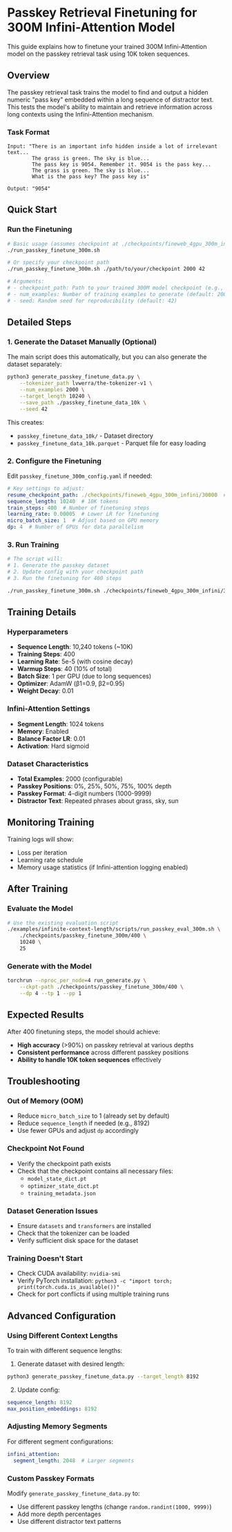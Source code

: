 # Passkey Retrieval Finetuning for 300M Infini-Attention Model

This guide explains how to finetune your trained 300M Infini-Attention model on the passkey retrieval task using 10K token sequences.

## Overview

The passkey retrieval task trains the model to find and output a hidden numeric "pass key" embedded within a long sequence of distractor text. This tests the model's ability to maintain and retrieve information across long contexts using the Infini-Attention mechanism.

### Task Format
```
Input: "There is an important info hidden inside a lot of irrelevant text... 
        The grass is green. The sky is blue... 
        The pass key is 9054. Remember it. 9054 is the pass key...
        The grass is green. The sky is blue...
        What is the pass key? The pass key is"

Output: "9054"
```

## Quick Start

### Run the Finetuning

```bash
# Basic usage (assumes checkpoint at ./checkpoints/fineweb_4gpu_300m_infini/30000)
./run_passkey_finetune_300m.sh

# Or specify your checkpoint path
./run_passkey_finetune_300m.sh ./path/to/your/checkpoint 2000 42

# Arguments:
# - checkpoint_path: Path to your trained 300M model checkpoint (e.g., step 30000)
# - num_examples: Number of training examples to generate (default: 2000)
# - seed: Random seed for reproducibility (default: 42)
```

## Detailed Steps

### 1. Generate the Dataset Manually (Optional)

The main script does this automatically, but you can also generate the dataset separately:

```bash
python3 generate_passkey_finetune_data.py \
    --tokenizer_path lvwerra/the-tokenizer-v1 \
    --num_examples 2000 \
    --target_length 10240 \
    --save_path ./passkey_finetune_data_10k \
    --seed 42
```

This creates:
- `passkey_finetune_data_10k/` - Dataset directory
- `passkey_finetune_data_10k.parquet` - Parquet file for easy loading

### 2. Configure the Finetuning

Edit `passkey_finetune_300m_config.yaml` if needed:

```yaml
# Key settings to adjust:
resume_checkpoint_path: ./checkpoints/fineweb_4gpu_300m_infini/30000  # Your checkpoint
sequence_length: 10240  # 10K tokens
train_steps: 400  # Number of finetuning steps
learning_rate: 0.00005  # Lower LR for finetuning
micro_batch_size: 1  # Adjust based on GPU memory
dp: 4  # Number of GPUs for data parallelism
```

### 3. Run Training

```bash
# The script will:
# 1. Generate the passkey dataset
# 2. Update config with your checkpoint path
# 3. Run the finetuning for 400 steps

./run_passkey_finetune_300m.sh ./checkpoints/fineweb_4gpu_300m_infini/30000
```

## Training Details

### Hyperparameters
- **Sequence Length**: 10,240 tokens (~10K)
- **Training Steps**: 400
- **Learning Rate**: 5e-5 (with cosine decay)
- **Warmup Steps**: 40 (10% of total)
- **Batch Size**: 1 per GPU (due to long sequences)
- **Optimizer**: AdamW (β1=0.9, β2=0.95)
- **Weight Decay**: 0.01

### Infini-Attention Settings
- **Segment Length**: 1024 tokens
- **Memory**: Enabled
- **Balance Factor LR**: 0.01
- **Activation**: Hard sigmoid

### Dataset Characteristics
- **Total Examples**: 2000 (configurable)
- **Passkey Positions**: 0%, 25%, 50%, 75%, 100% depth
- **Passkey Format**: 4-digit numbers (1000-9999)
- **Distractor Text**: Repeated phrases about grass, sky, sun

## Monitoring Training

Training logs will show:
- Loss per iteration
- Learning rate schedule
- Memory usage statistics (if Infini-attention logging enabled)

## After Training

### Evaluate the Model

```bash
# Use the existing evaluation script
./examples/infinite-context-length/scripts/run_passkey_eval_300m.sh \
    ./checkpoints/passkey_finetune_300m/400 \
    10240 \
    25
```

### Generate with the Model

```bash
torchrun --nproc_per_node=4 run_generate.py \
    --ckpt-path ./checkpoints/passkey_finetune_300m/400 \
    --dp 4 --tp 1 --pp 1
```

## Expected Results

After 400 finetuning steps, the model should achieve:
- **High accuracy** (>90%) on passkey retrieval at various depths
- **Consistent performance** across different passkey positions
- **Ability to handle 10K token sequences** effectively

## Troubleshooting

### Out of Memory (OOM)
- Reduce `micro_batch_size` to 1 (already set by default)
- Reduce `sequence_length` if needed (e.g., 8192)
- Use fewer GPUs and adjust `dp` accordingly

### Checkpoint Not Found
- Verify the checkpoint path exists
- Check that the checkpoint contains all necessary files:
  - `model_state_dict.pt`
  - `optimizer_state_dict.pt`
  - `training_metadata.json`

### Dataset Generation Issues
- Ensure `datasets` and `transformers` are installed
- Check that the tokenizer can be loaded
- Verify sufficient disk space for the dataset

### Training Doesn't Start
- Check CUDA availability: `nvidia-smi`
- Verify PyTorch installation: `python3 -c "import torch; print(torch.cuda.is_available())"`
- Check for port conflicts if using multiple training runs

## Advanced Configuration

### Using Different Context Lengths

To train with different sequence lengths:

1. Generate dataset with desired length:
```bash
python3 generate_passkey_finetune_data.py --target_length 8192
```

2. Update config:
```yaml
sequence_length: 8192
max_position_embeddings: 8192
```

### Adjusting Memory Segments

For different segment configurations:
```yaml
infini_attention:
  segment_length: 2048  # Larger segments
```

### Custom Passkey Formats

Modify `generate_passkey_finetune_data.py` to:
- Use different passkey lengths (change `random.randint(1000, 9999)`)
- Add more depth percentages
- Use different distractor text patterns
